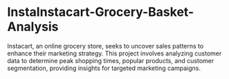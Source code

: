 # InstaInstacart-Grocery-Basket-Analysis
  Instacart, an online grocery store, seeks to uncover sales patterns to enhance their marketing strategy. This project involves analyzing customer data to determine peak shopping times, popular products, and customer segmentation, providing insights for targeted marketing campaigns.

